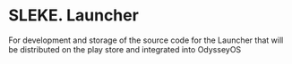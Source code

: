# SLEKE. Launcher
For development and storage of the source code for the Launcher that will be distributed on the play store and integrated into OdysseyOS
